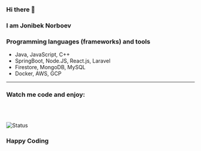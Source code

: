 ### Hi there 👋

### I am Jonibek Norboev

### Programming languages (frameworks) and tools

- Java, JavaScript, C++
- SpringBoot, Node.JS, React.js, Laravel
- Firestore, MongoDB, MySQL
- Docker, AWS, GCP

--------------------------------------------------------------------------
### Watch me code and enjoy:

[linkedin]: https://www.linkedin.com/in/jonibek-norboev/

<br/>
<br/>

![Status](https://github-readme-streak-stats.herokuapp.com/?user=jonibekk&theme=tokyonight)
### Happy Coding
